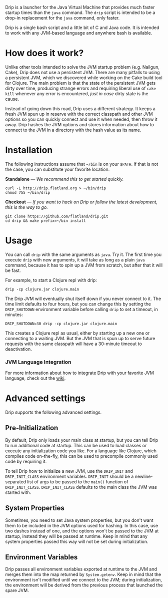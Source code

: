 Drip is a launcher for the Java Virtual Machine that provides much faster
startup times than the `java` command. The `drip` script is intended to be a
drop-in replacement for the `java` command, only faster.

Drip is a single bash script and a little bit of C and Java code. It is intended
to work with any JVM-based language and anywhere bash is available.

# How does it work?

Unlike other tools intended to solve the JVM startup problem (e.g. Nailgun,
Cake), Drip does not use a persistent JVM. There are many pitfalls to using a
persistent JVM, which we discovered while working on the Cake build tool for
Clojure. The main problem is that the state of the persistent JVM gets dirty
over time, producing strange errors and requiring liberal use of `cake kill`
whenever any error is encountered, *just in case* dirty state is the cause.

Instead of going down this road, Drip uses a different strategy. It keeps a
fresh JVM spun up in reserve with the correct classpath and other JVM options
so you can quickly connect and use it when needed, then throw it away. Drip
hashes the JVM options and stores information about how to connect to the JVM
in a directory with the hash value as its name.

# Installation

The following instructions assume that `~/bin` is on your `$PATH`. If that is
not the case, you can substitute your favorite location.

**Standalone** &mdash; *We recommend this to get started quickly.*

    curl -L http://drip.flatland.org > ~/bin/drip
    chmod 755 ~/bin/drip

**Checkout** &mdash; *If you want to hack on Drip or follow the latest
development, this is the way to go.*

    git clone https://github.com/flatland/drip.git
    cd drip && make prefix=~/bin install

# Usage

You can call `drip` with the same arguments as `java`. Try it. The first time
you execute `drip` with new arguments, it will take as long as a plain `java`
command, because it has to spin up a JVM from scratch, but after that it will be
fast.

For example, to start a Clojure repl with drip:

    drip -cp clojure.jar clojure.main

The Drip JVM will eventually shut itself down if you never connect to it. The
time limit defaults to four hours, but you can change this by setting the
`DRIP_SHUTDOWN` environment variable before calling `drip` to set a timeout, in
minutes:

    DRIP_SHUTDOWN=30 drip -cp clojure.jar clojure.main

This creates a Clojure repl as usual, either by starting up a new one or
connecting to a waiting JVM. But the JVM that is spun up to serve future
requests with the same classpath will have a 30-minute timeout to deactivation.

### JVM Language Integration

For more information about how to integrate Drip with your favorite JVM
language, check out the [wiki](https://github.com/flatland/drip/wiki).

# Advanced settings 

Drip supports the following advanced settings.

## Pre-Initialization

By default, Drip only loads your main class at startup, but you can tell Drip to
run additional code at startup. This can be used to load classes or execute any
initialization code you like. For a language like Clojure, which compiles code
on-the-fly, this can be used to precompile commonly used code by requiring it.

To tell Drip how to initialize a new JVM, use the `DRIP_INIT` and
`DRIP_INIT_CLASS` environment variables. `DRIP_INIT` should be a
newline-separated list of args to be passed to the `main()` function of
`DRIP_INIT_CLASS`. `DRIP_INIT_CLASS` defaults to the main class the JVM was
started with.

## System Properties

Sometimes, you need to set Java system properties, but you don't want them to be
included in the JVM options used for hashing. In this case, use two dashes
instead of one, and the options won't be passed to the JVM at startup, instead
they will be passed at runtime. Keep in mind that any system properties passed
this way will not be set during initialization.

## Environment Variables

Drip passes all environment variables exported at runtime to the JVM and merges
them into the map returned by `System.getenv`. Keep in mind that the environment
isn't modified until we connect to the JVM; during initialization, the
environment will be derived from the previous process that launched the spare
JVM. 
